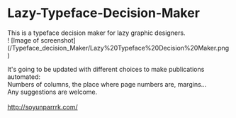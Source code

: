 # Lazy-Typeface-Decision-Maker
This is a typeface decision maker for lazy graphic designers.<br>
! [Image of screenshot] (/Typeface_decision_Maker/Lazy%20Typeface%20Decision%20Maker.png)

It's going to be updated with different choices to make publications automated: <br>
Numbers of columns, the place where page numbers are, margins... <br>
Any suggestions are welcome.<br><br>
http://soyunparrrk.com/
